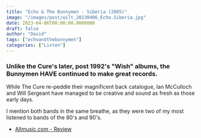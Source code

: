 ```yaml
---
title: "Echo & The Bunnymen - Siberia (2005)"
image: "/images/post/wilt_20230406_Echo.Siberia.jpg"
date: 2023-04-06T00:00:00.0000000
draft: false
author: "David"
tags: ["echoandthebunnymen"]
categories: ["Listen"]
---
```

### Unlike the Cure's later, post 1992's "Wish" albums, the Bunnymen HAVE continued to make great records.

 While The Cure re-peddle their magnificent back catalogue, Ian McCulloch and Will Sergeant have managed to be creative and sound as fresh as those early days.

 I mention both bands in the same breathe, as they were two of my most listened to bands of the 80's and 90's.

-  [Allmusic.com - Review](https://www.allmusic.com/album/siberia-mw0000656459)